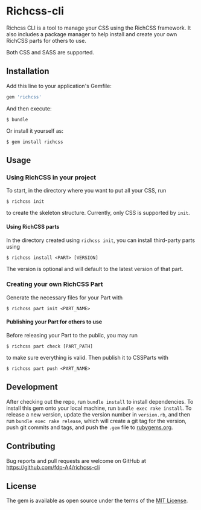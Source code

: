 # Richcss-cli

Richcss CLI is a tool to manage your CSS using the RichCSS framework.
It also includes a package manager to help install and create your own RichCSS parts for others to use.

Both CSS and SASS are supported.

## Installation

Add this line to your application's Gemfile:

```ruby
gem 'richcss'
```

And then execute:

    $ bundle

Or install it yourself as:

    $ gem install richcss


## Usage

### Using RichCSS in your project

To start, in the directory where you want to put all your CSS, run  

    $ richcss init

to create the skeleton structure. Currently, only CSS is supported by `init`.

#### Using RichCSS parts

In the directory created using `richcss init`, you can install third-party parts using

    $ richcss install <PART> [VERSION]

The version is optional and will default to the latest version of that part.

### Creating your own RichCSS Part

Generate the necessary files for your Part with

    $ richcss part init <PART_NAME>

#### Publishing your Part for others to use

Before releasing your Part to the public, you may run

    $ richcss part check [PART_PATH]

to make sure everything is valid. Then publish it to CSSParts with

    $ richcss part push <PART_NAME> 


## Development

After checking out the repo, run `bundle install` to install dependencies. 
To install this gem onto your local machine, run `bundle exec rake install`.
To release a new version, update the version number in `version.rb`, and then run `bundle exec rake release`, 
which will create a git tag for the version, push git commits and tags, and push the `.gem` file to [rubygems.org](https://rubygems.org).


## Contributing

Bug reports and pull requests are welcome on GitHub at https://github.com/fdp-A4/richcss-cli


## License

The gem is available as open source under the terms of the [MIT License](http://opensource.org/licenses/MIT).


